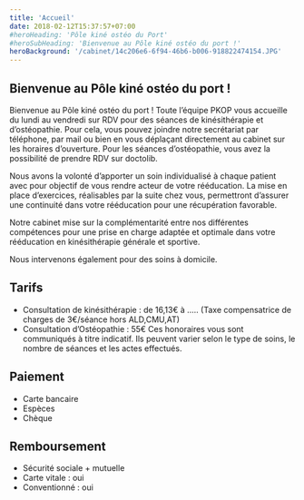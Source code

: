 ```yaml
---
title: 'Accueil'
date: 2018-02-12T15:37:57+07:00
#heroHeading: 'Pôle kiné ostéo du Port'
#heroSubHeading: 'Bienvenue au Pôle kiné ostéo du port !'
heroBackground: '/cabinet/14c206e6-6f94-46b6-b006-918822474154.JPG'
---
```


## Bienvenue au Pôle kiné ostéo du port !

Bienvenue au Pôle kiné ostéo du port !
Toute l’équipe PKOP vous accueille du lundi au vendredi sur RDV pour des séances de kinésithérapie et d’ostéopathie. Pour cela, vous pouvez joindre notre secrétariat par téléphone, par mail ou bien en vous déplaçant directement au cabinet sur les horaires d’ouverture. Pour les séances d’ostéopathie, vous avez la possibilité de prendre RDV sur doctolib.

Nous avons la volonté d’apporter un soin individualisé à chaque patient avec pour objectif de vous rendre acteur de votre rééducation. La mise en place d’exercices, réalisables par la suite chez vous, permettront d’assurer une continuité dans votre rééducation pour une récupération favorable.

Notre cabinet mise sur la complémentarité entre nos différentes compétences pour une prise en charge adaptée et optimale dans votre rééducation en kinésithérapie générale et sportive.

Nous intervenons également pour des soins à domicile.

## Tarifs

- Consultation de kinésithérapie : de 16,13€ à .....
(Taxe compensatrice de charges de 3€/séance hors ALD,CMU,AT)
- Consultation d’Ostéopathie : 55€
Ces honoraires vous sont communiqués à titre indicatif. Ils peuvent varier selon le type de
soins, le nombre de séances et les actes effectués.

## **Paiement**
- Carte bancaire
- Espèces
- Chèque

## Remboursement
- Sécurité sociale + mutuelle
- Carte vitale : oui
- Conventionné : oui